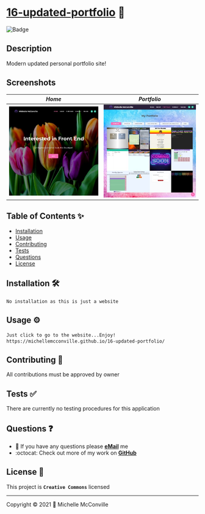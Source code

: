 
# [16-updated-portfolio](https://github.com/MichelleMcConville/16-updated-portfolio) 🔗

![Badge](https://img.shields.io/badge/license-CC-f2ea05)

## Description

Modern updated personal portfolio site!

## Screenshots

| ***Home***                     | ***Portfolio***                         |
| :----------------------------: | :-------------------------------------: |
| ![About](./docs/mmHome400.jpg) | ![Portfolio](./docs/mmPortfolio400.jpg) |

## Table of Contents ✨

* [Installation](#installation)
* [Usage](#usage)
* [Contributing](#contributing)
* [Tests](#tests)
* [Questions](#questions)
* [License](#license)

## Installation 🛠️ <a name="installation"></a>

```.
No installation as this is just a website
```

## Usage ⚙️ <a name="usage"></a>

```.
Just click to go to the website...Enjoy!
https://michellemcconville.github.io/16-updated-portfolio/
```

## Contributing 🤝 <a name="contributing"></a>

All contributions must be approved by owner

## Tests ✅ <a name="tests"></a>

There are currently no testing procedures for this application

## Questions ❓ <a name="questions"></a>

* 📧 If you have any questions please [**eMail**](mailto:dev.mchel@gmail.com) me
* :octocat: Check out more of my work on [**GitHub**](https://github.com/MichelleMcConville)

## License 📝 <a name="license"></a>

This project is **`Creative Commons`** licensed

---

 Copyright ©️ 2021 🌷 Michelle McConville

